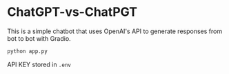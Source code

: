 # ChatGPT-vs-ChatPGT


This is a simple chatbot that uses OpenAI's API to generate responses from bot to bot with Gradio. 

```bash
python app.py
```

API KEY stored in  ```.env```
